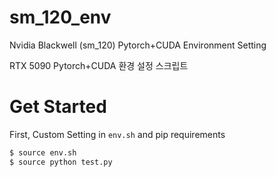# sm_120_env
Nvidia Blackwell (sm_120) Pytorch+CUDA Environment Setting

RTX 5090 Pytorch+CUDA 환경 설정 스크립트

# Get Started
First, Custom Setting in `env.sh` and pip requirements

```bash
$ source env.sh
$ source python test.py
```


